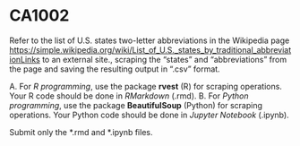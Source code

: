 # CA1002

Refer to the list of U.S. states two-letter abbreviations in the Wikipedia page https://simple.wikipedia.org/wiki/List_of_U.S._states_by_traditional_abbreviationLinks to an external site., scraping the “states” and “abbreviations” from the page and saving the resulting output in “.csv” format.


A. For _R programming_, use the package **rvest** (R) for scraping operations. Your R code should be done in _RMarkdown_ (.rmd).
B. For _Python programming_, use the package **BeautifulSoup** (Python) for scraping operations. Your Python code should be done in _Jupyter Notebook_ (.ipynb).
 
Submit only the *.rmd and *.ipynb files.
